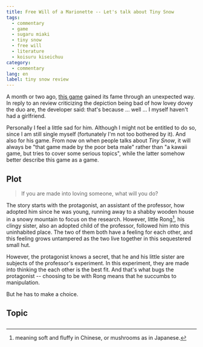 ```yaml
---
title: Free Will of a Marionette -- Let's talk about Tiny Snow
tags:
  - commentary
  - game
  - sugaru miaki
  - tiny snow
  - free will
  - literature
  - koisuru kiseichuu
category:
  - commentary
lang: en
label: tiny snow review
---
```


A month or two ago, [this game](https://store.steampowered.com/app/1002560/Tiny_Snow/) gained its fame through an unexpected way. In reply to an review criticizing the depiction being bad of how lovey dovey the duo are, the developer said: that's because ... well ... I myself haven't had a girlfriend.

Personally I feel a little sad for him. Although I might not be entitled to do so, since I am still single myself (fortunately I'm not too bothered by it). And also for his game. From now on when people talks about *Tiny Snow*, it will always be "that game made by the poor beta male" rather than "a kawaii game, but tries to cover some serious topics", while the latter somehow better describe this game as a game.

<!-- more -->

## Plot

> If you are made into loving someone, what will you do?

The story starts with the protagonist, an assistant of the professor, how adopted him since he was young, running away to a shabby wooden house in a snowy mountain to focus on the research. However, little Rong[^1], his clingy sister, also an adopted child of the professor, followed him into this uninhabited place. The two of them both have a feeling for each other, and this feeling grows untampered as the two live together in this sequestered small hut.

However, the protagonist knows a secret, that he and his little sister are subjects of the professor's experiment. In this experiment, they are made into thinking the each other is the best fit. And that's what bugs the protagonist -- choosing to be with Rong means that he succumbs to manipulation.

But he has to make a choice.

## Topic

## 

[^1]: meaning soft and fluffy in Chinese, or mushrooms as in Japanese.